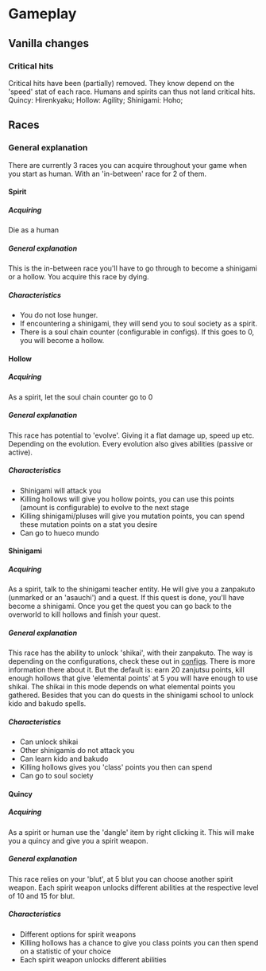 # Gameplay

## Vanilla changes
### Critical hits
Critical hits have been (partially) removed. They know depend on the 'speed' stat of each race. Humans and spirits can thus not land critical hits.
Quincy: Hirenkyaku; Hollow: Agility; Shinigami: Hoho;
## Races
### General explanation
There are currently 3 races you can acquire throughout your game when you start as human. With an 'in-between' race for 2 of them.
#### Spirit
##### Acquiring
Die as a human
##### General explanation
This is the in-between race you'll have to go through to become a shinigami or a hollow. You acquire this race by dying.
##### Characteristics
- You do not lose hunger.
- If encountering a shinigami, they will send you to soul society as a spirit.
- There is a soul chain counter (configurable in configs). If this goes to 0, you will become a hollow.
#### Hollow
##### Acquiring
As a spirit, let the soul chain counter go to 0
##### General explanation
This race has potential to 'evolve'. Giving it a flat damage up, speed up etc. Depending on the evolution. 
Every evolution also gives abilities (passive or active).
##### Characteristics
- Shinigami will attack you
- Killing hollows will give you hollow points, you can use this points (amount is configurable) to evolve to the next stage
- Killing shinigami/pluses will give you mutation points, you can spend these mutation points on a stat you desire
- Can go to hueco mundo
#### Shinigami
##### Acquiring
As a spirit, talk to the shinigami teacher entity. He will give you a zanpakuto (unmarked or an 'asauchi') and a quest. If this quest is done, you'll have become a shinigami.
Once you get the quest you can go back to the overworld to kill hollows and finish your quest.
##### General explanation
This race has the ability to unlock 'shikai', with their zanpakuto. The way is depending on the configurations, check these out in [configs](./run/config/soulsawakening.toml). There is more information there about it.
But the default is: earn 20 zanjutsu points, kill enough hollows that give 'elemental points' at 5 you will have enough to use shikai. The shikai in this mode depends on what elemental points you gathered.
Besides that you can do quests in the shinigami school to unlock kido and bakudo spells.
##### Characteristics
- Can unlock shikai
- Other shinigamis do not attack you
- Can learn kido and bakudo
- Killing hollows gives you 'class' points you then can spend
- Can go to soul society
#### Quincy
##### Acquiring
As a spirit or human use the 'dangle' item by right clicking it. This will make you a quincy and give you a spirit weapon.
##### General explanation
This race relies on your 'blut', at 5 blut you can choose another spirit weapon. Each spirit weapon unlocks different abilities at the respective level of 10 and 15 for blut.
##### Characteristics
- Different options for spirit weapons
- Killing hollows has a chance to give you class points you can then spend on a statistic of your choice
- Each spirit weapon unlocks different abilities
